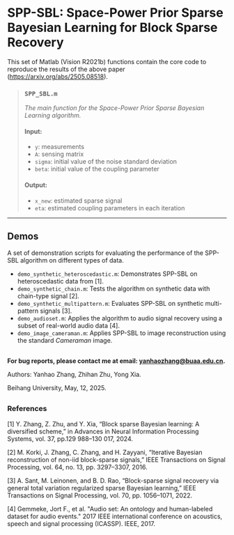 # SPP-SBL: Space-Power Prior Sparse Bayesian Learning for Block Sparse Recovery
This set of Matlab (Vision R2021b) functions contain the core code to reproduce the results of the above paper (https://arxiv.org/abs/2505.08518).



> ### `SPP_SBL.m`  
>*The main function for the Space-Power Prior Sparse Bayesian Learning algorithm.*
>#### Input:
>- `y`: measurements  
>- `A`: sensing matrix  
>- `sigma`: initial value of the noise standard deviation  
>- `beta`: initial value of the coupling parameter
>#### Output:
>- `x_new`: estimated sparse signal  
>- `eta`: estimated coupling parameters in each iteration  

---

## Demos

A set of demonstration scripts for evaluating the performance of the SPP-SBL algorithm on different types of data.

- `demo_synthetic_heteroscedastic.m`: Demonstrates SPP-SBL on heteroscedastic data from [1].
- `demo_synthetic_chain.m`: Tests the algorithm on synthetic data with chain-type signal [2].
- `demo_synthetic_multipattern.m`: Evaluates SPP-SBL on synthetic multi-pattern signals [3].
- `demo_audioset.m`: Applies the algorithm to audio signal recovery using a subset of real-world audio data [4].
- `demo_image_cameraman.m`: Applies SPP-SBL to image reconstruction using the standard *Cameraman* image.





##

**For bug reports, please contact me at email: yanhaozhang@buaa.edu.cn.**


Authors: Yanhao Zhang, Zhihan Zhu, Yong Xia.

Beihang University,  May, 12, 2025.

##

### References
[1] Y. Zhang, Z. Zhu, and Y. Xia, “Block sparse Bayesian learning: A diversified scheme,” in Advances in Neural Information Processing Systems, vol. 37, pp.129 988–130 017, 2024.

[2] M. Korki, J. Zhang, C. Zhang, and H. Zayyani, “Iterative Bayesian reconstruction of non-iid block-sparse signals,” IEEE Transactions on Signal Processing, vol. 64, no. 13, pp. 3297–3307, 2016.

[3] A. Sant, M. Leinonen, and B. D. Rao, “Block-sparse signal recovery via general total variation regularized sparse Bayesian learning,” IEEE Transactions on Signal Processing, vol. 70, pp. 1056–1071, 2022.

[4] Gemmeke, Jort F., et al. "Audio set: An ontology and human-labeled dataset for audio events." 2017 IEEE international conference on acoustics, speech and signal processing (ICASSP). IEEE, 2017.


